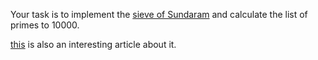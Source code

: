 Your task is to implement the [sieve of Sundaram](http://en.wikipedia.org/wiki/Sieve_of_Sundaram) and calculate the list of primes to 10000.

[this](http://plus.maths.org/content/sundarams-sieve) is also an interesting article about it.

